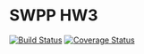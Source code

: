 # SWPP HW3

[![Build Status](https://travis-ci.com/pbzweihander/swpp-hw3-pbzweihander.svg?token=Enwbf4c3GELFYHopnHj1&branch=master)](https://travis-ci.com/pbzweihander/swpp-hw3-pbzweihander)
[![Coverage Status](https://coveralls.io/repos/github/pbzweihander/swpp-hw3-pbzweihander/badge.svg?branch=master&t=q8GgtP)](https://coveralls.io/github/pbzweihander/swpp-hw3-pbzweihander?branch=master)
